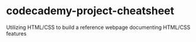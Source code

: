 # codecademy-project-cheatsheet
Utilizing HTML/CSS to build a reference webpage documenting HTML/CSS features
